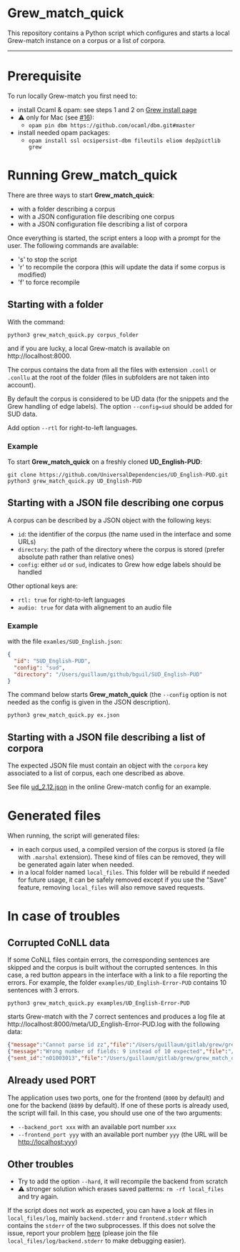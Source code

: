 # **Grew_match_quick**

This repository contains a Python script which configures and starts a local Grew-match instance on a corpus or a list of corpora.

---

# Prerequisite

To run locally Grew-match you first need to:

 - install Ocaml & opam: see steps 1 and 2 on [Grew install page](https://grew.fr/usage/install)
 - ⚠️ only for Mac (see [#16](https://github.com/ocaml/dbm/pull/16)): 
   - `opam pin dbm https://github.com/ocaml/dbm.git#master`
 - install needed opam packages:
   - `opam install ssl ocsipersist-dbm fileutils eliom dep2pictlib grew`


# Running **Grew_match_quick**

There are three ways to start **Grew_match_quick**:
 - with a folder describing a corpus
 - with a JSON configuration file describing one corpus
 - with a JSON configuration file describing a list of corpora

Once everything is started, the script enters a loop with a prompt for the user.
The following commands are available:
 - 's' to stop the script
 - 'r' to recompile the corpora (this will update the data if some corpus is modified)
 - 'f' to force recompile

## Starting with a folder

With the command:

```
python3 grew_match_quick.py corpus_folder 
```

and if you are lucky, a local Grew-match is available on http://localhost:8000.

The corpus contains the data from all the files with extension `.conll` or `.conllu` at the root of the folder (files in subfolders are not taken into account).

By default the corpus is considered to be UD data (for the snippets and the Grew handling of edge labels).
The option `--config=sud` should be added for SUD data.

Add option `--rtl` for right-to-left languages.

### Example

To start **Grew_match_quick** on a freshly cloned **UD_English-PUD**:

```
git clone https://github.com/UniversalDependencies/UD_English-PUD.git
python3 grew_match_quick.py UD_English-PUD
```

## Starting with a JSON file describing one corpus

A corpus can be described by a JSON object with the following keys:
 - `id`: the identifier of the corpus (the name used in the interface and some URLs)
 - `directory`: the path of the directory where the corpus is stored (prefer absolute path rather than relative ones)
 - `config`: either `ud` or `sud`, indicates to Grew how edge labels should be handled

Other optional keys are:
 - `rtl: true` for right-to-left languages
 - `audio: true` for data with alignement to an audio file

### Example

with the file `examles/SUD_English.json`:

```json
{
  "id": "SUD_English-PUD",
  "config": "sud",
  "directory": "/Users/guillaum/github/bguil/SUD_English-PUD"
}
```

The command below starts **Grew_match_quick** (the `--config` option is not needed as the config is given in the JSON description).

```
python3 grew_match_quick.py ex.json
```

## Starting with a JSON file describing a list of corpora

The expected JSON file must contain an object with the `corpora` key associated to a list of corpus, each one described as above.

See file [ud_2.12.json](https://gitlab.inria.fr/grew/grew_match_config/-/blob/master/corpora/ud_2.12.json) in the online Grew-match config for an example.

# Generated files

When running, the script will generated files:
 - in each corpus used, a compiled version of the corpus is stored (a file with `.marshal` extension). These kind of files can be removed, they will be generated again later when needed.
 - in a local folder named `local_files`. This folder will be rebuild if needed for future usage, it can be safely removed except if you use the "Save" feature, removing `local_files` will also remove saved requests.


# In case of troubles

## Corrupted CoNLL data

If some CoNLL files contain errors, the corresponding sentences are skipped and the corpus is built without the corrupted sentences.
In this case, a red button appears in the interface with a link to a file reporting the errors.
For example, the folder `examples/UD_English-Error-PUD` contains 10 sentences with 3 errors.

```
python3 grew_match_quick.py examples/UD_English-Error-PUD
```

starts Grew-match with the 7 correct sentences and produces a log file at http://localhost:8000/meta/UD_English-Error-PUD.log with the following data:

```json
{"message":"Cannot parse id zz","file":"/Users/guillaum/gitlab/grew/grew_match_quick/examples/UD_English-Error-PUD/10_sentences.conllu","sent_id":"n01001011","line":14,"library":"Conll"}
{"message":"Wrong number of fields: 9 instead of 10 expected","file":"/Users/guillaum/gitlab/grew/grew_match_quick/examples/UD_English-Error-PUD/10_sentences.conllu","sent_id":"n01003007","line":187,"library":"Conll"}
{"sent_id":"n01003013","file":"/Users/guillaum/gitlab/grew/grew_match_quick/examples/UD_English-Error-PUD/10_sentences.conllu","message":"Unknown src identifier `17`","line":258,"library":"Conll"}
```

## Already used PORT

The application uses two ports, one for the frontend (`8000` by default) and one for the backend (`8899` by default).
If one of these ports is already used, the script will fail. In this case, you should use one of the two arguments:
 - `--backend_port xxx` with an available port number `xxx`
 - `--frontend_port yyy` with an available port number `yyy` (the URL will be [http://localhost:yyy](http://localhost:yyy))

## Other troubles

 - Try to add the option `--hard`, it will recompile the backend from scratch
 - :warning: stronger solution which erases saved patterns: `rm -rf local_files` and try again.

If the script does not work as expected, you can have a look at files in `local_files/log`, mainly `backend.stderr` and `frontend.stderr` which contains the `stderr` of the two subprocesses.
If this does not solve the issue, report your problem [here](https://github.com/grew-nlp/grew_match_quick/issues) (please join the file `local_files/log/backend.stderr` to make debugging easier).
